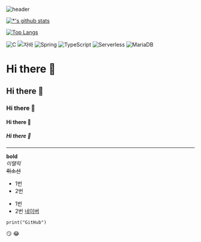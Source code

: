 ![header](https://capsule-render.vercel.app/api?type=egg&color=auto&height=300&section=header&text=깃허브%20특강&fontSize=90&animaition=scalei)

[![*'s github stats](https://github-readme-stats.vercel.app/api?username=KIMDOWON44)](https://github.com/KIMDOWON44)

[![Top Langs](https://github-readme-stats.vercel.app/api/top-langs/?username=KIMDOWON44)](https://github.com/KIMDOWON44/github-readme-stats)

![C](https://img.shields.io/badge/-C-123456?style=flat-square&logo=C&logoColor=black)
![자바](https://img.shields.io/badge/-자바-007396?style=flat&logo=Java&logoColor=ffffff)
![Spring](https://img.shields.io/badge/-Spring-6DB33F?style=for-the-badge&logo=Spring&logoColor=white)
![TypeScript](https://img.shields.io/badge/-TypeScript-3178C6?style=flat-square&logo=TypeScript&logoColor=white)
![Serverless](https://img.shields.io/badge/-Serverless-FD5750?style=flat-square&logo=Serverless&logoColor=magenta)
![MariaDB](https://img.shields.io/badge/-MariaDB-1F305F?style=flat-square&logo=mariadb&logoColor=white)

# Hi there 👋
## Hi there 👋
### Hi there 👋
#### Hi there 👋
##### Hi there 👋

---
**bold**<br>
*이탤릭*<br>
~~취소선~~

* 1번
* 2번
- 1번
- 2번
[네이버](https://www.naver.com)
```
print("GitHub")
```

:smirk:
:joy:
